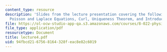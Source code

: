 ```yaml
---
content_type: resource
description: 'Slides from the lecture presentation covering the following topics:
  Poisson and Laplace Equations, Curl, Uniqueness Theorem, and Introduction to Conductors.'
file: https://ol-ocw-studio-app-qa.s3.amazonaws.com/courses/8-022-physics-ii-electricity-and-magnetism-fall-2004/94fbcd2167568164328feac8e82c6019_lecture4.pdf
file_type: application/pdf
resourcetype: Document
title: lecture4.pdf
uid: 94fbcd21-6756-8164-328f-eac8e82c6019
---
```

